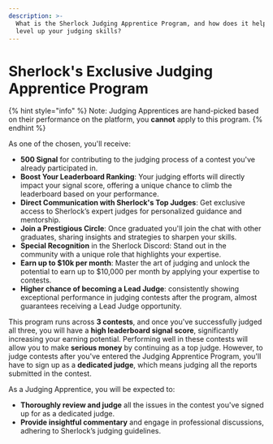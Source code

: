 ```yaml
---
description: >-
  What is the Sherlock Judging Apprentice Program, and how does it help you
  level up your judging skills?
---
```


# Sherlock's Exclusive Judging Apprentice Program

{% hint style="info" %}
Note: Judging Apprentices are hand-picked based on their performance on the platform, you **cannot** apply to this program.&#x20;
{% endhint %}

As one of the chosen, you'll receive:

* **500 Signal** for contributing to the judging process of a contest you've already participated in.
* **Boost Your Leaderboard Ranking**: Your judging efforts will directly impact your signal score, offering a unique chance to climb the leaderboard based on your performance.
* **Direct Communication with Sherlock's Top Judges**: Get exclusive access to Sherlock’s expert judges for personalized guidance and mentorship.
* **Join a Prestigious Circle**: Once graduated you'll join the chat with other graduates, sharing insights and strategies to sharpen your skills.
* **Special Recognition** in the Sherlock Discord: Stand out in the community with a unique role that highlights your expertise.
* **Earn up to $10k per month**: Master the art of judging and unlock the potential to earn up to $10,000 per month by applying your expertise to contests.
* **Higher chance of becoming a Lead Judge**: consistently showing exceptional performance in judging contests after the program, almost guarantees receiving a Lead Judge opportunity.

This program runs across **3 contests**, and once you've successfully judged all three, you will have a **high leaderboard signal score**, significantly increasing your earning potential. Performing well in these contests will allow you to make **serious money** by continuing as a top judge. However, to judge contests after you've entered the Judging Apprentice Program, you'll have to sign up as a **dedicated judge**, which means judging all the reports submitted in the contest.

As a Judging Apprentice, you will be expected to:

* **Thoroughly review and judge** all the issues in the contest you've signed up for as a dedicated judge.
* **Provide insightful commentary** and engage in professional discussions, adhering to Sherlock’s judging guidelines.
